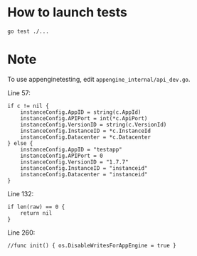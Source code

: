 How to launch tests
===================

	go test ./...

Note
====

To use appenginetesting, edit `appengine_internal/api_dev.go`.

Line 57:

	if c != nil {
		instanceConfig.AppID = string(c.AppId)
		instanceConfig.APIPort = int(*c.ApiPort)
		instanceConfig.VersionID = string(c.VersionId)
		instanceConfig.InstanceID = *c.InstanceId
		instanceConfig.Datacenter = *c.Datacenter
	} else {
		instanceConfig.AppID = "testapp"
		instanceConfig.APIPort = 0
		instanceConfig.VersionID = "1.7.7"
		instanceConfig.InstanceID = "instanceid"
		instanceConfig.Datacenter = "instanceid"
	}
  
Line 132:

	if len(raw) == 0 {
		return nil
	}

Line 260:

	//func init() { os.DisableWritesForAppEngine = true }


